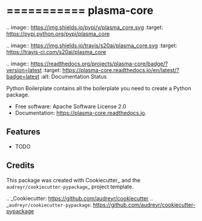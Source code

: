 ===========
plasma-core
===========


.. image:: https://img.shields.io/pypi/v/plasma_core.svg
        :target: https://pypi.python.org/pypi/plasma_core

.. image:: https://img.shields.io/travis/s20ai/plasma_core.svg
        :target: https://travis-ci.com/s20ai/plasma_core

.. image:: https://readthedocs.org/projects/plasma-core/badge/?version=latest
        :target: https://plasma-core.readthedocs.io/en/latest/?badge=latest
        :alt: Documentation Status




Python Boilerplate contains all the boilerplate you need to create a Python package.


* Free software: Apache Software License 2.0
* Documentation: https://plasma-core.readthedocs.io.


Features
--------

* TODO

Credits
-------

This package was created with Cookiecutter_ and the `audreyr/cookiecutter-pypackage`_ project template.

.. _Cookiecutter: https://github.com/audreyr/cookiecutter
.. _`audreyr/cookiecutter-pypackage`: https://github.com/audreyr/cookiecutter-pypackage
